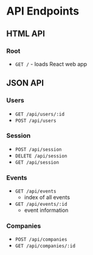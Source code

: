 # API Endpoints

## HTML API

### Root

- `GET /` - loads React web app

## JSON API

### Users

- `GET /api/users/:id`
- `POST /api/users`

### Session

- `POST /api/session`
- `DELETE /api/session`
- `GET /api/session`

### Events

- `GET /api/events`
  - index of all events
- `GET /api/events/:id`
  - event information

### Companies

- `POST /api/companies`
- `GET /api/companies/:id`
